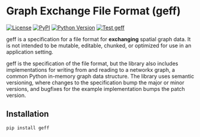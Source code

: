 # Graph Exchange File Format (geff)

<!--intro-start-->

[![License](https://img.shields.io/pypi/l/geff.svg?color=green)](https://github.com/funkelab/geff/raw/main/LICENSE)
[![PyPI](https://img.shields.io/pypi/v/geff.svg?color=green)](https://pypi.org/project/geff)
[![Python Version](https://img.shields.io/pypi/pyversions/geff.svg?color=green)](https://python.org)
[![Test geff](https://github.com/funkelab/geff/actions/workflows/ci.yaml/badge.svg)](https://github.com/funkelab/geff/actions/workflows/ci.yaml)

geff is a specification for a file format for **exchanging** spatial graph data. It is not intended to be mutable, editable, chunked, or optimized for use in an application setting.

geff is the specification of the file format, but the library also includes implementations for writing from and reading to a networkx graph, a common Python in-memory graph data structure. The library uses semantic versioning, where changes to the specification bump the major or minor versions, and bugfixes for the example implementation bumps the patch version.

## Installation

```
pip install geff
```
<!--intro-end-->
